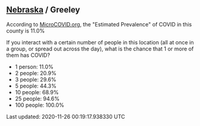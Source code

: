 
## [Nebraska](/united-states/nebraska) / Greeley

According to [MicroCOVID.org](http://microcovid.org),
the "Estimated Prevalence" of COVID in this county is 11.0%

If you interact with a certain number of people in this location
(all at once in a group, or spread out across the day), what is the chance that
1 or more of them has COVID?

- 1 person: 11.0%
- 2 people: 20.9%
- 3 people: 29.6%
- 5 people: 44.3%
- 10 people: 68.9%
- 25 people: 94.6%
- 100 people: 100.0%

Last updated: 2020-11-26 00:19:17.938330 UTC
